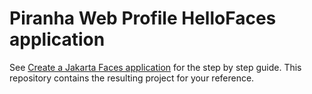 
# Piranha Web Profile HelloFaces application

See [Create a Jakarta Faces application](https://piranha.cloud/web-profile/guides/faces) 
for the step by step guide. This repository contains the resulting project for
your reference.
